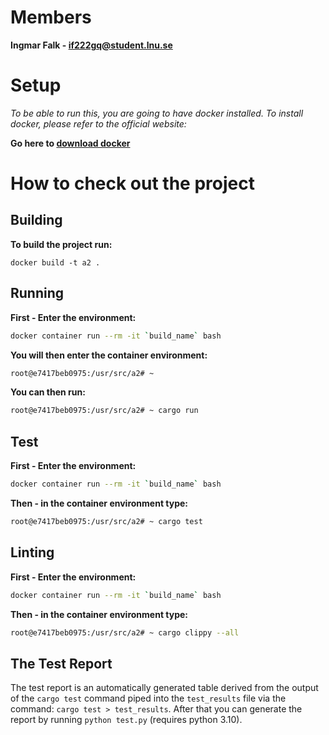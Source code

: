 
# Members

**Ingmar Falk - if222gq@student.lnu.se**

# Setup

*To be able to run this, you are going to have docker installed.
To install docker, please refer to the official website:*

**Go here to [download docker](<https://docs.docker.com/get-docker/>)**

# How to check out the project

## **Building**

**To build the project run:**

```docker
docker build -t a2 .
```

## **Running**

**First - Enter the environment:**

```bash
docker container run --rm -it `build_name` bash
```

**You will then enter the container environment:**

```bash
root@e7417beb0975:/usr/src/a2# ~
```

**You can then run:**

```bash
root@e7417beb0975:/usr/src/a2# ~ cargo run
```

## **Test**

**First - Enter the environment:**

```bash
docker container run --rm -it `build_name` bash
```

**Then - in the container environment type:**

```bash
root@e7417beb0975:/usr/src/a2# ~ cargo test
```

## **Linting**

**First - Enter the environment:**

```bash
docker container run --rm -it `build_name` bash
```

**Then - in the container environment type:**

```bash
root@e7417beb0975:/usr/src/a2# ~ cargo clippy --all
```

## The Test Report

The test report is an automatically generated table derived from the output of the `cargo test` command piped into the `test_results` file via the command: `cargo test > test_results`. After that you can generate the report by running `python test.py` (requires python 3.10).

